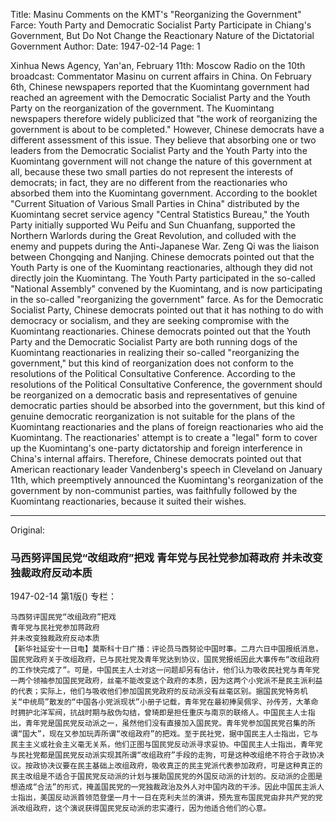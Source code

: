 Title: Masinu Comments on the KMT's "Reorganizing the Government" Farce: Youth Party and Democratic Socialist Party Participate in Chiang's Government, But Do Not Change the Reactionary Nature of the Dictatorial Government
Author: 
Date: 1947-02-14
Page: 1

Xinhua News Agency, Yan'an, February 11th: Moscow Radio on the 10th broadcast: Commentator Masinu on current affairs in China. On February 6th, Chinese newspapers reported that the Kuomintang government had reached an agreement with the Democratic Socialist Party and the Youth Party on the reorganization of the government. The Kuomintang newspapers therefore widely publicized that "the work of reorganizing the government is about to be completed." However, Chinese democrats have a different assessment of this issue. They believe that absorbing one or two leaders from the Democratic Socialist Party and the Youth Party into the Kuomintang government will not change the nature of this government at all, because these two small parties do not represent the interests of democrats; in fact, they are no different from the reactionaries who absorbed them into the Kuomintang government. According to the booklet "Current Situation of Various Small Parties in China" distributed by the Kuomintang secret service agency "Central Statistics Bureau," the Youth Party initially supported Wu Peifu and Sun Chuanfang, supported the Northern Warlords during the Great Revolution, and colluded with the enemy and puppets during the Anti-Japanese War. Zeng Qi was the liaison between Chongqing and Nanjing. Chinese democrats pointed out that the Youth Party is one of the Kuomintang reactionaries, although they did not directly join the Kuomintang. The Youth Party participated in the so-called "National Assembly" convened by the Kuomintang, and is now participating in the so-called "reorganizing the government" farce. As for the Democratic Socialist Party, Chinese democrats pointed out that it has nothing to do with democracy or socialism, and they are seeking compromise with the Kuomintang reactionaries. Chinese democrats pointed out that the Youth Party and the Democratic Socialist Party are both running dogs of the Kuomintang reactionaries in realizing their so-called "reorganizing the government," but this kind of reorganization does not conform to the resolutions of the Political Consultative Conference. According to the resolutions of the Political Consultative Conference, the government should be reorganized on a democratic basis and representatives of genuine democratic parties should be absorbed into the government, but this kind of genuine democratic reorganization is not suitable for the plans of the Kuomintang reactionaries and the plans of foreign reactionaries who aid the Kuomintang. The reactionaries' attempt is to create a "legal" form to cover up the Kuomintang's one-party dictatorship and foreign interference in China's internal affairs. Therefore, Chinese democrats pointed out that American reactionary leader Vandenberg's speech in Cleveland on January 11th, which preemptively announced the Kuomintang's reorganization of the government by non-communist parties, was faithfully followed by the Kuomintang reactionaries, because it suited their wishes.



<hr /> 

Original: 


### 马西努评国民党“改组政府”把戏  青年党与民社党参加蒋政府  并未改变独裁政府反动本质

1947-02-14
第1版()
专栏：

    马西努评国民党“改组政府”把戏
    青年党与民社党参加蒋政府
    并未改变独裁政府反动本质
    【新华社延安十一日电】莫斯科十日广播：评论员马西努论中国时事。二月六日中国报纸消息，国民党政府关于改组政府，已与民社党及青年党达到协议，国民党报纸因此大事传布“改组政府的工作快完成了”。可是，中国民主人士对这一问题却另有估计，他们认为吸收民社党与青年党一两个领袖参加国民党政府，丝毫不能改变这个政府的本质，因为这两个小党派不是民主派利益的代表；实际上，他们与吸收他们参加国民党政府的反动派没有丝毫区别。据国民党特务机关“中统局”散发的“中国各小党派现状”小册子记载，青年党在最初捧吴佩孚、孙传芳，大革命时拥护北洋军阀，抗战时期与敌伪勾结，曾琦即是担任重庆与南京的联络人。中国民主人士指出，青年党是国民党反动派之一，虽然他们没有直接加入国民党。青年党参加国民党召集的所谓“国大”，现在又参加玩弄所谓“改组政府”的把戏。至于民社党，据中国民主人士指出，它与民主主义或社会主义毫无关系，他们正图与国民党反动派寻求妥协。中国民主人士指出，青年党与民社党都是国民党反动派实现其所谓“改组政府”手段的走狗，可是这种改组绝不符合于政协决议。按政协决议要在民主基础上改组政府，吸收真正的民主党派代表参加政府，可是这种真正的民主改组是不适合于国民党反动派的计划与援助国民党的外国反动派的计划的。反动派的企图是想造成“合法”的形式，掩盖国民党的一党独裁政治及外人对中国内政的干涉。因此中国民主派人士指出，美国反动派首领范登堡一月十一日在克利夫兰的演讲，预先宣布国民党由非共产党的党派改组政府，这个演说获得国民党反动派的忠实遵行，因为他适合他们的心意。
